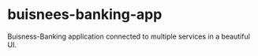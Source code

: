 # buisnees-banking-app
Buisness-Banking application connected to multiple services in a beautiful UI.
